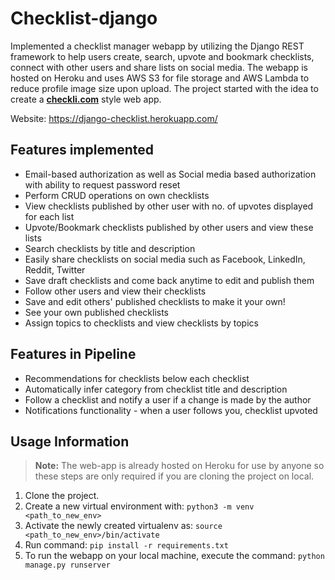# Checklist-django
Implemented a checklist manager webapp by utilizing the Django REST framework to help users create, search, upvote and bookmark checklists, connect with other users and share lists on social media. The webapp is hosted on Heroku and uses AWS S3 for file storage and AWS Lambda to reduce profile image size upon upload. The project started with the idea to create a [<strong>checkli.com</strong>](https://www.checkli.com/) style web app.

Website: https://django-checklist.herokuapp.com/

## Features implemented
* Email-based authorization as well as Social media based authorization with ability to request password reset
* Perform CRUD operations on own checklists
* View checklists published by other user with no. of upvotes displayed for each list
* Upvote/Bookmark checklists published by other users and view these lists
* Search checklists by title and description
* Easily share checklists on social media such as Facebook, LinkedIn, Reddit, Twitter
* Save draft checklists and come back anytime to edit and publish them
* Follow other users and view their checklists
* Save and edit others' published checklists to make it your own!
* See your own published checklists
* Assign topics to checklists and view checklists by topics



## Features in Pipeline
* Recommendations for checklists below each checklist
* Automatically infer category from checklist title and description
* Follow a checklist and notify a user if a change is made by the author
* Notifications functionality - when a user follows you, checklist upvoted

## Usage Information
  > <strong>Note:</strong> The web-app is already hosted on Heroku for use by anyone so these steps are only required if you are cloning the project on local.

1. Clone the project.
2. Create a new virtual environment with: ```python3 -m venv <path_to_new_env>```
3. Activate the newly created virtualenv as: ```source <path_to_new_env>/bin/activate```
4. Run command: ```pip install -r requirements.txt```
5. To run the webapp on your local machine, execute the command: ```python manage.py runserver```
